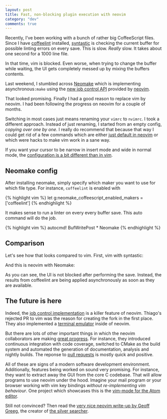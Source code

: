 ```yaml
---
layout: post
title: Fast, non-blocking plugin execution with neovim
category: "dev"
comments: true
---
```


Recently, I've been working with a bunch of rather big CoffeeScript files. Since I have [coffeelint](http://www.coffeelint.org/) installed, [syntastic](https://github.com/scrooloose/syntastic) is checking the current buffer for possible linting errors on every save. This is slow. *Really* slow. It takes about one second for a 1000 line file.

In that time, vim is blocked. Even worse, when trying to change the buffer while waiting, the UI gets completely messed up by mixing the buffers contents.

Last weekend, I stumbled across [Neomake](https://github.com/benekastah/neomake) which is implementing asynchronous`:make` using the [new job control API](http://neovim.io/doc/user/job_control.html) provided by [neovim](http://neovim.io/).

That looked promising. Finally I had a good reason to replace vim by neovim. I had been following the progress on neovim for a couple of months.

Switching in most cases just means renaming your `vimrc` to `nvimrc`. I took a different approach. Instead of just renaming, I started from an empty config, *copying over one by one*. I really do recommend that because that way I could get rid of a few commands which are either [just default in neovim](https://github.com/neovim/neovim/wiki/Differences-from-vim) or which were hacks to make vim work in a sane way.

If you want your cursor to be narrow in insert mode and wide in normal mode, the [configuration is a bit different than in vim](https://github.com/neovim/neovim/wiki/FAQ#how-can-i-change-the-cursor-shape-in-the-terminal).

## Neomake config

After installing neomake, simply specify which maker you want to use for which file type. For instance, `coffeelint` is enabled with

{% highlight vim %}
let g:neomake_coffeescript_enabled_makers = ['coffeelint']
{% endhighlight %}

It makes sense to run a linter on every every buffer save. This auto command will do the job.

{% highlight vim %}
autocmd! BufWritePost * Neomake
{% endhighlight %}

## Comparison

Let's see how that looks compared to vim. First, vim with syntastic:

<script type="text/javascript" src="https://asciinema.org/a/22055.js" id="asciicast-22055" async></script>

And this is neovim with Neomake:

<script type="text/javascript" src="https://asciinema.org/a/22048.js" id="asciicast-22048" async></script>

As you can see, the UI is not blocked after performing the save. Instead, the results from coffeelint are being applied asynchronously as soon as they are available.

## The future is here

Indeed, the [job control implementation](https://github.com/neovim/neovim/pull/475) is a killer feature of neovim. Thiago's rejected PR to vim was the reason for creating the fork in the first place. They also implemented a [terminal emulator](https://github.com/neovim/neovim/pull/2076) inside of neovim.

But there are lots of other important things in which the neovim collaborators are making [great progress](https://github.com/neovim/neovim/wiki/Progress). For instance, they introduced continuous integration with code coverage, switched to CMake as the build system and automated the generation of documentation, analysis and nightly builds. The reponse to [pull requests](https://github.com/neovim/neovim/wiki/Contributing) is mostly quick and positive.

All of these are signs of a modern software development environment. Additionally, features being worked on sound very promising. For instance, they want to extract away the GUI from the core C codebase. That will allow programs to use neovim under the hood. Imagine your mail program or your browser working with vim key bindings *without re-implementing vim behaviour*. One project which showcases this is the [vim-mode for the Atom editor](https://github.com/carlosdcastillo/vim-mode).

Still not convinced? Then read the [very nice neovim write-up by Geoff Greeg](http://geoff.greer.fm/2015/01/15/why-neovim-is-better-than-vim/), the creator of [the silver searcher](https://github.com/ggreer/the_silver_searcher.).

